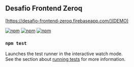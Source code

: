 ## Desafio Frontend Zeroq

[https://desafio-frontend-zeroq.firebaseapp.com/](DEMO)

[![npm](https://img.shields.io/badge/react-16.8.6-brightgreen.svg)]()
[![npm](https://img.shields.io/badge/bootstrap-4.3.1-brightgreen.svg)]()
[![npm](https://img.shields.io/badge/firebase-5.9.3-brightgreen.svg)]()


### `npm test`

Launches the test runner in the interactive watch mode.<br>
See the section about [running tests](https://facebook.github.io/create-react-app/docs/running-tests) for more information.

